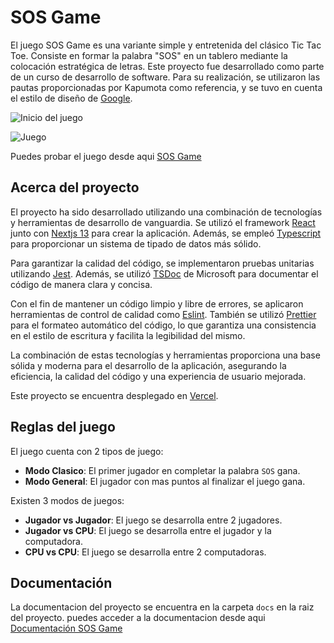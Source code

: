 # SOS Game

El juego SOS Game es una variante simple y entretenida del clásico Tic Tac Toe. Consiste en formar la palabra "SOS"
en un tablero mediante la colocación estratégica de letras. Este proyecto fue desarrollado como parte de un curso de desarrollo de software.
Para su realización, se utilizaron las pautas proporcionadas por Kapumota como referencia,
y se tuvo en cuenta el estilo de diseño de [Google](https://google.github.io/styleguide/tsguide.html).

![Inicio del juego](https://raw.githubusercontent.com/Jhonnatan1806/SOSGame/main/public/images/home.png)

![Juego](https://raw.githubusercontent.com/Jhonnatan1806/SOSGame/main/public/images/gameplay.png)

Puedes probar el juego desde aqui [SOS Game](https://sosgame.vercel.app/)

## Acerca del proyecto

El proyecto ha sido desarrollado utilizando una combinación de tecnologías y herramientas de desarrollo de vanguardia.
Se utilizó el framework [React](https://legacy.reactjs.org/docs/getting-started.html) junto con
[Nextjs 13](https://nextjs.org/docs/getting-started/installation) para crear la aplicación.
Además, se empleó [Typescript](https://www.typescriptlang.org/docs/) para proporcionar un sistema de tipado de datos más sólido.

Para garantizar la calidad del código, se implementaron pruebas unitarias utilizando [Jest](https://jestjs.io/docs/getting-started).
Además, se utilizó [TSDoc](https://tsdoc.org/pages/packages/tsdoc/) de Microsoft para documentar el código de manera clara y concisa.

Con el fin de mantener un código limpio y libre de errores, se aplicaron herramientas de control de calidad como [Eslint](https://eslint.org/).
También se utilizó [Prettier](https://prettier.io/docs/en/index.html) para el formateo automático del código,
lo que garantiza una consistencia en el estilo de escritura y facilita la legibilidad del mismo.

La combinación de estas tecnologías y herramientas proporciona una base sólida y moderna para el desarrollo de la aplicación, asegurando la eficiencia, la calidad del código y una experiencia de usuario mejorada.

Este proyecto se encuentra desplegado en [Vercel](https://vercel.com/).

## Reglas del juego

El juego cuenta con 2 tipos de juego:

-   **Modo Clasico**: El primer jugador en completar la palabra `SOS` gana.
-   **Modo General**: El jugador con mas puntos al finalizar el juego gana.

Existen 3 modos de juegos:

-   **Jugador vs Jugador**: El juego se desarrolla entre 2 jugadores.
-   **Jugador vs CPU**: El juego se desarrolla entre el jugador y la computadora.
-   **CPU vs CPU**: El juego se desarrolla entre 2 computadoras.

## Documentación

La documentacion del proyecto se encuentra en la carpeta `docs` en la raiz del proyecto.
puedes acceder a la documentacion desde aqui [Documentación SOS Game](https://jhonnatan1806.github.io/SOSGame/docs/)

